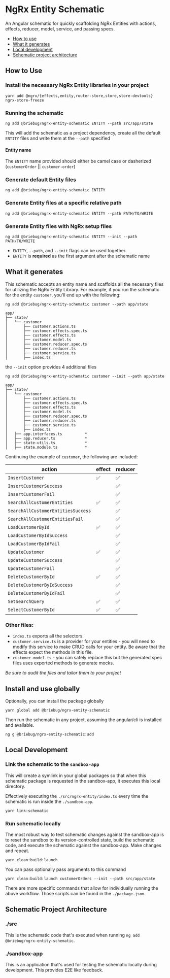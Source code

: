 # NgRx Entity Schematic

An Angular schematic for quickly scaffolding NgRx Entities with actions, effects, reducer, model, service, and passing specs.

- [How to use](#how-to-use)
- [What it generates](#generated)
- [Local development](#development)
- [Schematic project architecture](#architecture)

## How to Use <a name="how-to-use"></a>

### Install the necessary NgRx Entity libraries in your project

    yarn add @ngrx/{effects,entity,router-store,store,store-devtools} ngrx-store-freeze

### Running the schematic

    ng add @briebug/ngrx-entity-schematic ENTITY --path src/app/state

This will add the schematic as a project dependency, create all the default `ENTITY` files and write them at the `--path` specified

#### Entity name

The `ENTITY` name provided should either be camel case or dasherized (`customerOrder` || `customer-order`)

### Generate default Entity files

    ng add @briebug/ngrx-entity-schematic ENTITY

### Generate Entity files at a specific relative path

    ng add @briebug/ngrx-entity-schematic ENTITY --path PATH/TO/WRITE

### Generate Entity files with NgRx setup files

    ng add @briebug/ngrx-entity-schematic ENTITY --init --path PATH/TO/WRITE

- `ENTITY`, `--path`, and `--init` flags can be used together.
- `ENTITY` is **required** as the first argument after the schematic name

## What it generates <a name="generated"></a>

This schematic accepts an entity name and scaffolds all the necessary files for utilizing the NgRx Entity Library. For example, if you run the schematic for the entity `customer`, you'll end up with the following:

    ng add @briebug/ngrx-entity-schematic customer --path app/state

```text
app/
├── state/
│   └── customer
│       ├── customer.actions.ts
│       ├── customer.effects.spec.ts
│       ├── customer.effects.ts
│       ├── customer.model.ts
│       ├── customer.reducer.spec.ts
│       ├── customer.reducer.ts
│       ├── customer.service.ts
│       ├── index.ts
```

the `--init` option provides 4 additional files

    ng add @briebug/ngrx-entity-schematic customer --init --path app/state

```text
app/
├── state/
│   └── customer
│       ├── customer.actions.ts
│       ├── customer.effects.spec.ts
│       ├── customer.effects.ts
│       ├── customer.model.ts
│       ├── customer.reducer.spec.ts
│       ├── customer.reducer.ts
│       ├── customer.service.ts
│       ├── index.ts
│   ├── app.interfaces.ts          *
│   ├── app.reducer.ts             *
│   ├── state-utils.ts             *
│   ├── state.module.ts            *
```

Continuing the example of `customer`, the following are included:

| action | effect | reducer |
| ------ | ------ | ------- |
| `InsertCustomer` | ✅ | ✅ |
| `InsertCustomerSuccess` |  | ✅ |
| `InsertCustomerFail` | | ✅ |
| `SearchAllCustomerEntities` | ✅ |  ✅ |
| `SearchAllCustomerEntitiesSuccess` | | ✅ |
| `SearchAllCustomerEntitiesFail` |  | ✅ |
| `LoadCustomerById` | ✅ | ✅ |
| `LoadCustomerByIdSuccess` | | ✅ |
| `LoadCustomerByIdFail` |  | ✅ |
| `UpdateCustomer` | ✅ | ✅ |
| `UpdateCustomerSuccess` |  | ✅ |
| `UpdateCustomerFail` |  | ✅ |
| `DeleteCustomerById` | ✅ | ✅ |
| `DeleteCustomerByIdSuccess` |  | ✅ |
| `DeleteCustomerByIdFail` |  | ✅ |
| `SetSearchQuery` | ✅ | ✅ |
| `SelectCustomerById` | ✅ | ✅ |

### Other files:

- `index.ts` exports all the selectors.
- `customer.service.ts` is a provider for your entities - you will need to modify this service to make CRUD calls for your entity. Be aware that the effects expect the methods in this file.
- `customer.model.ts` - you can safely replace this but the generated spec files uses exported methods to generate mocks.

*Be sure to audit the files and tailor them to your project*

## Install and use globally

Optionally, you can install the package globally

    yarn global add @briebug/ngrx-entity-schematic

Then run the schematic in any project, assuming the angular/cli is installed and available.

    ng g @briebug/ngrx-entity-schematic:add

## Local Development

### Link the schematic to the `sandbox-app`

This will create a symlink in your global packages so that when this schematic package is requested in the sandbox-app, it executes this local directory.

Effectively executing the `./src/ngrx-entity/index.ts` every time the schematic is run inside the `./sandbox-app`.

    yarn link:schematic

### Run schematic locally

The most robust way to test schematic changes against the sandbox-app is to reset the sandbox to its version-controlled state, build the schematic code, and execute the schematic against the sandbox-app. Make changes and repeat.

    yarn clean:build:launch

You can pass optionally pass arguments to this command

    yarn clean:build:launch customerOrders --init --path src/app/state

There are more specific commands that allow for individually running the above workflow. Those scripts can be found in the `./package.json`.

## Schematic Project Architecture <a name="architecture"></a>

### ./src

This is the schematic code that's executed when running `ng add @briebug/ngrx-entity-schematic`.

### ./sandbox-app

This is an application that's used for testing the schematic locally during development. This provides E2E like feedback.
